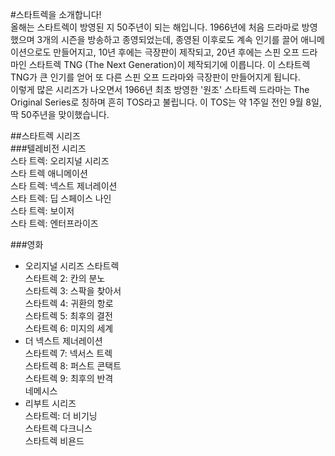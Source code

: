 #스타트렉을 소개합니다!  
올해는 스타트렉이 방영된 지 50주년이 되는 해입니다. 1966년에 처음 드라마로 방영했으며 3개의 시즌을 방송하고 종영되었는데, 종영된 이후로도 계속 인기를 끌어 애니메이션으로도 만들어지고, 10년 후에는 극장판이 제작되고, 20년 후에는 스핀 오프 드라마인 스타트렉 TNG (The Next Generation)이 제작되기에 이릅니다. 이 스타트렉 TNG가 큰 인기를 얻어 또 다른 스핀 오프 드라마와 극장판이 만들어지게 됩니다.  
이렇게 많은 시리즈가 나오면서 1966년 최초 방영한 '원조' 스타트렉 드라마는 The Original Series로 칭하며 흔히 TOS라고 불립니다. 이 TOS는 약 1주일 전인 9월 8일, 딱 50주년을 맞이했습니다.

##스타트렉 시리즈    
###텔레비전 시리즈  
스타 트렉: 오리지널 시리즈  
스타 트렉 애니메이션  
스타 트렉: 넥스트 제너레이션  
스타 트렉: 딥 스페이스 나인  
스타 트렉: 보이저  
스타 트렉: 엔터프라이즈  
  
###영화  
- 오리지널 시리즈
스타트렉  
스타트렉 2: 칸의 분노  
스타트렉 3: 스팍을 찾아서  
스타트렉 4: 귀환의 항로  
스타트렉 5: 최후의 결전  
스타트렉 6: 미지의 세계  
- 더 넥스트 제너레이션  
스타트렉 7: 넥서스 트렉  
스타트렉 8: 퍼스트 콘택트  
스타트렉 9: 최후의 반격  
네메시스  
- 리부트 시리즈  
스타트렉: 더 비기닝  
스타트렉 다크니스  
스타트렉 비욘드
